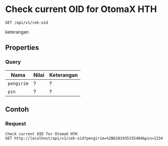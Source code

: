 # Check current OID for OtomaX HTH
```http
GET /api/v1/cek-oid
```
keterangan
## Properties
### Query
Nama  | Nilai | Keterangan
--- | --- | ---
<code>pengirim</code> | ? | ?
<code>pin</code> | ? | ?

## Contoh

### Request
```http
Check current OID for OtomaX HTH
GET http://localhost/api/v1/cek-oid?pengirim=%2B6281935155404&pin=1234
```
